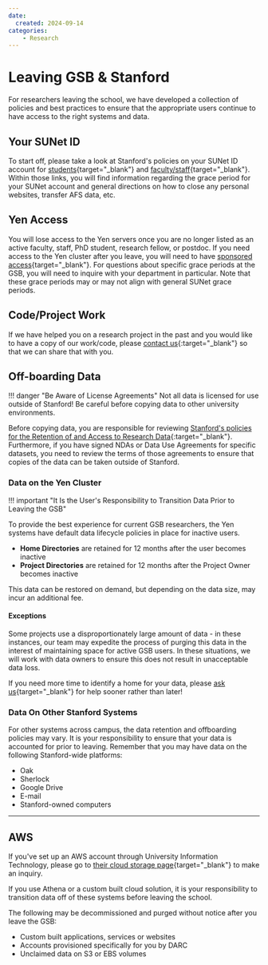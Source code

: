 ```yaml
---
date:
  created: 2024-09-14
categories:
    - Research
---
```

<!--
---
title: What do I need to consider if I am leaving GSB/Stanford?
layout: indexPages/faqs
subHeader: Data, Analytics, and Research Computing.
keywords: storage, offboarding, data, lifecycle
category: faqs
parent: faqs
section: data
order: 1
updateDate: 2022-03-21
---
-->

# Leaving GSB & Stanford

For researchers leaving the school, we have developed a collection of policies and best practices to ensure that the appropriate users continue to have access to the right systems and data.

## Your SUNet ID

To start off, please take a look at Stanford's policies on your SUNet ID account for [students](https://uit.stanford.edu/service/accounts/closing-students){target="_blank"} and [faculty/staff](https://uit.stanford.edu/service/accounts/closing-facstaff){target="_blank"}. Within those links, you will find information regarding the grace period for your SUNet account and general directions on how to close any personal websites, transfer AFS data, etc.

## Yen Access

You will lose access to the Yen servers once you are no longer listed as an active faculty, staff, PhD student, research fellow, or postdoc.  If you need access to the Yen cluster after you leave, you will need to have [sponsored access](/_policies/collaborators/){target="_blank"}.  For questions about specific grace periods at the GSB, you will need to inquire with your department in particular.  Note that these grace periods may or may not align with general SUNet grace periods.

## Code/Project Work

If we have helped you on a research project in the past and you would like to have a copy of our work/code, please [contact us](mailto:gsb_darcresearch@stanford.edu){:target="_blank"} so that we can share that with you.

## Off-boarding Data

!!! danger "Be Aware of License Agreements"
    Not all data is licensed for use outside of Stanford!  Be careful before copying data to other university environments.

Before copying data, you are responsible for reviewing [Stanford's policies for the Retention of and Access to Research Data](https://doresearch.stanford.edu/policies/research-policy-handbook/conduct-research/retention-and-access-research-data){:target="_blank"}. Furthermore, if you have signed NDAs or Data Use Agreements for specific datasets, you need to review the terms of those agreements to ensure that copies of the data can be taken outside of Stanford. 


### Data on the Yen Cluster

!!! important "It Is the User's Responsibility to Transition Data Prior to Leaving the GSB"

To provide the best experience for current GSB researchers, the Yen systems have default data lifecycle policies in place for inactive users.

* **Home Directories** are retained for 12 months after the user becomes inactive
* **Project Directories** are retained for 12 months after the Project Owner becomes inactive

This data can be restored on demand, but depending on the data size, may incur an additional fee.

#### Exceptions

Some projects use a disproportionately large amount of data - in these instances, our team may expedite the process of purging this data in the interest of maintaining space for active GSB users.  In these situations, we will work with data owners to ensure this does not result in unacceptable data loss.

If you need more time to identify a home for your data, please [ask us](mailto:gsb_darcresearch@stanford.edu){target="_blank"} for help sooner rather than later!

### Data On Other Stanford Systems

For other systems across campus, the data retention and offboarding policies may vary.  It is your responsibility to ensure that your data is accounted for prior to leaving.  Remember that you may have data on the following Stanford-wide platforms:

* Oak
* Sherlock
* Google Drive
* E-mail
* Stanford-owned computers

----------------

## AWS

If you've set up an AWS account through University Information Technology, please go to [their cloud storage page](https://stanford.service-now.com/it_services?id=sc_category&sys_id=e6cc5a8813b9aa0019813598d144b09b){target="_blank"} to make an inquiry.

If you use Athena or a custom built cloud solution, it is your responsibility to transition data off of these systems before leaving the school. 

The following may be decommissioned and purged without notice after you leave the GSB:

* Custom built applications, services or websites
* Accounts provisioned specifically for you by DARC
* Unclaimed data on S3 or EBS volumes